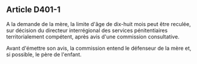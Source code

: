 Article D401-1
----
A la demande de la mère, la limite d'âge de dix-huit mois peut être reculée, sur
décision du directeur interrégional des services pénitentiaires territorialement
compétent, après avis d'une commission consultative.

Avant d'émettre son avis, la commission entend le défenseur de la mère et, si
possible, le père de l'enfant.
